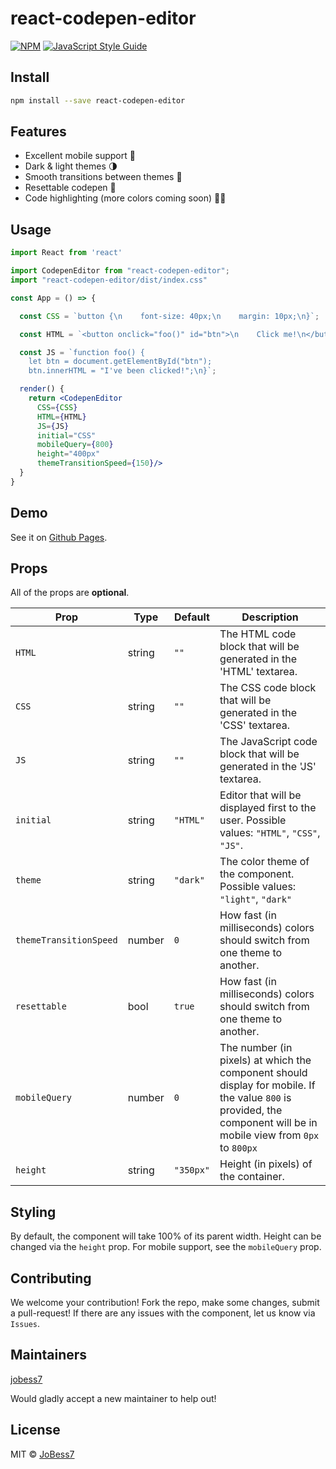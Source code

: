 # react-codepen-editor

>  

[![NPM](https://img.shields.io/npm/v/react-codepen-editor.svg)](https://www.npmjs.com/package/react-codepen-editor) [![JavaScript Style Guide](https://img.shields.io/badge/code_style-standard-brightgreen.svg)](https://standardjs.com)

## Install

```bash
npm install --save react-codepen-editor
```

## Features
- Excellent mobile support 📱
- Dark & light themes 🌗
- Smooth transitions between themes 🌊
- Resettable codepen 🔄
- Code highlighting (more colors coming soon) 🏳️‍🌈

## Usage

```jsx
import React from 'react'

import CodepenEditor from "react-codepen-editor";
import "react-codepen-editor/dist/index.css"

const App = () => {

  const CSS = `button {\n    font-size: 40px;\n    margin: 10px;\n}`;

  const HTML = `<button onclick="foo()" id="btn">\n    Click me!\n</button>`;

  const JS = `function foo() {
    let btn = document.getElementById("btn");
    btn.innerHTML = "I've been clicked!";\n}`;

  render() {
    return <CodepenEditor 
      CSS={CSS}
      HTML={HTML}
      JS={JS}
      initial="CSS"
      mobileQuery={800}
      height="400px"
      themeTransitionSpeed={150}/>
  }
}
```


## Demo

See it on [Github Pages](https://jobess7.github.io/react-codepen-editor/).

## Props

All of the props are __optional__.

|Prop| Type | Default | Description|
|-----|--|--|--|
|`HTML`|string|`""`|The HTML code block that will be generated in the 'HTML' textarea.|
|`CSS`|string|`""`|The CSS code block that will be generated in the 'CSS' textarea.|
|`JS`|string|`""`|The JavaScript code block that will be generated in the 'JS' textarea.|
|`initial`|string|`"HTML"`|Editor that will be displayed first to the user. Possible values: `"HTML"`, `"CSS"`, `"JS"`.|
|`theme`|string|`"dark"`|The color theme of the component. Possible values: `"light"`, `"dark"`|
|`themeTransitionSpeed`|number|`0`|How fast (in milliseconds) colors should switch from one theme to another.|
|`resettable`|bool|`true`|How fast (in milliseconds) colors should switch from one theme to another.|
|`mobileQuery`|number|`0`|The number (in pixels) at which the component should display for mobile. If the value `800` is provided, the component will be in mobile view from `0px` to `800px`|
|`height`|string|`"350px"`|Height (in pixels) of the container.|

## Styling

By default, the component will take 100% of its parent width. Height can be changed via the `height` prop. For mobile support, see the `mobileQuery` prop. 

## Contributing

We welcome your contribution! Fork the repo, make some changes, submit a pull-request! If there are any issues with the component, let us know via `Issues`.

## Maintainers

[jobess7](https://github.com/jobess7)

Would gladly accept a new maintainer to help out!


## License

MIT © [JoBess7](https://github.com/JoBess7)
